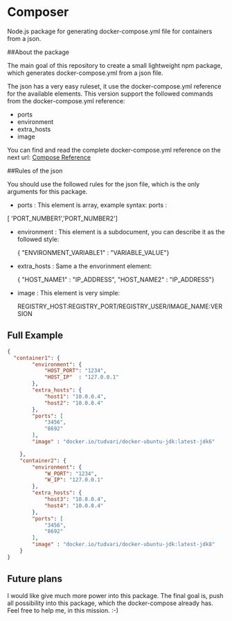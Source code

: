 # Composer
Node.js package for generating docker-compose.yml file for containers from a json.

##About the package

The main goal of this repository to create a small lightweight npm package, which generates docker-compose.yml from a json file. 

The json has a very easy ruleset, it use the docker-compose.yml reference for the available elements. This version support the followed commands from the docker-compose.yml reference:

- ports
- environment
- extra_hosts
- image


You can find and read the complete docker-compose.yml reference on the next url: [Compose Reference](https://docs.docker.com/compose/yml/)

##Rules of the json

You should use the followed rules for the json file, which is the only arguments for this package.

- ports : This element is array, example syntax: ports :

 [ 'PORT_NUMBER1','PORT_NUMBER2']
- environment : This element is a subdocument, you can describe it as the followed style:

  { "ENVIRONMENT_VARIABLE1" : "VARIABLE_VALUE"}
- extra_hosts : Same a the envorinment element: 

  { "HOST_NAME1" : "IP_ADDRESS", "HOST_NAME2" : "IP_ADDRESS"}
- image : This element is very simple: 

  REGISTRY_HOST:REGISTRY_PORT/REGISTRY_USER/IMAGE_NAME:VERSION
  
## Full Example

```json
{
  "container1": {
        "environment": {
            "HOST_PORT": "1234",
            "HOST_IP"  : "127.0.0.1"
        },
        "extra_hosts": {
            "host1": "10.0.0.4",
            "host2": "10.0.0.4"
        },
        "ports": [
            "3456",
            "8692"
        ],
        "image" : "docker.io/tudvari/docker-ubuntu-jdk:latest-jdk6"

    },
    "container2": {
        "environment": {
            "W_PORT": "1234",
            "W_IP": "127.0.0.1"
        },
        "extra_hosts": {
            "host3": "10.0.0.4",
            "host4": "10.0.0.4"
        },
        "ports": [
            "3456",
            "8692"
        ],
        "image" : "docker.io/tudvari/docker-ubuntu-jdk:latest-jdk8"
    }
}
```
  
## Future plans

I would like give much more power into this package. The final goal is, push all possibility into this package, which the docker-compose already has. Feel free to help me, in this mission. :-)


